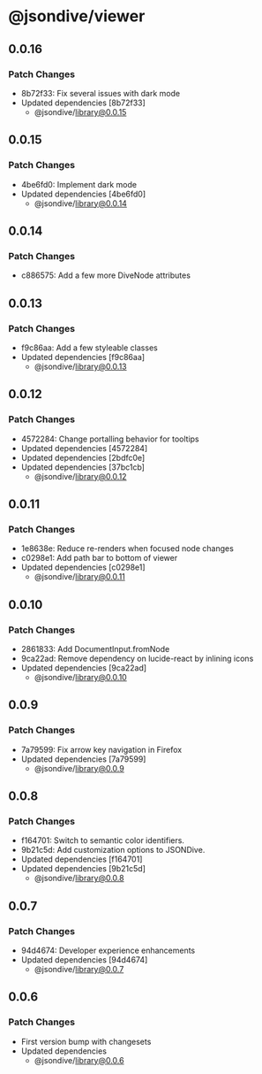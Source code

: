 # @jsondive/viewer

## 0.0.16

### Patch Changes

- 8b72f33: Fix several issues with dark mode
- Updated dependencies [8b72f33]
  - @jsondive/library@0.0.15

## 0.0.15

### Patch Changes

- 4be6fd0: Implement dark mode
- Updated dependencies [4be6fd0]
  - @jsondive/library@0.0.14

## 0.0.14

### Patch Changes

- c886575: Add a few more DiveNode attributes

## 0.0.13

### Patch Changes

- f9c86aa: Add a few styleable classes
- Updated dependencies [f9c86aa]
  - @jsondive/library@0.0.13

## 0.0.12

### Patch Changes

- 4572284: Change portalling behavior for tooltips
- Updated dependencies [4572284]
- Updated dependencies [2bdfc0e]
- Updated dependencies [37bc1cb]
  - @jsondive/library@0.0.12

## 0.0.11

### Patch Changes

- 1e8638e: Reduce re-renders when focused node changes
- c0298e1: Add path bar to bottom of viewer
- Updated dependencies [c0298e1]
  - @jsondive/library@0.0.11

## 0.0.10

### Patch Changes

- 2861833: Add DocumentInput.fromNode
- 9ca22ad: Remove dependency on lucide-react by inlining icons
- Updated dependencies [9ca22ad]
  - @jsondive/library@0.0.10

## 0.0.9

### Patch Changes

- 7a79599: Fix arrow key navigation in Firefox
- Updated dependencies [7a79599]
  - @jsondive/library@0.0.9

## 0.0.8

### Patch Changes

- f164701: Switch to semantic color identifiers.
- 9b21c5d: Add customization options to JSONDive.
- Updated dependencies [f164701]
- Updated dependencies [9b21c5d]
  - @jsondive/library@0.0.8

## 0.0.7

### Patch Changes

- 94d4674: Developer experience enhancements
- Updated dependencies [94d4674]
  - @jsondive/library@0.0.7

## 0.0.6

### Patch Changes

- First version bump with changesets
- Updated dependencies
  - @jsondive/library@0.0.6
